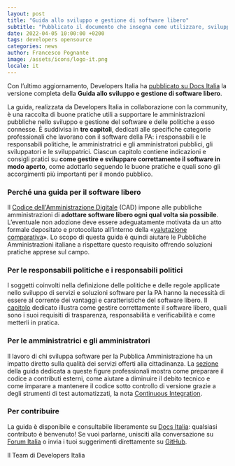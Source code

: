 ```yaml
---
layout: post
title: "Guida allo sviluppo e gestione di software libero"
subtitle: "Pubblicato il documento che insegna come utilizzare, sviluppare e gestire correttamente il software libero nella sfera pubblica"
date: 2022-04-05 10:00:00 +0200
tags: developers opensource 
categories: news
author: Francesco Pognante
image: /assets/icons/logo-it.png
locale: it
---
```

Con l’ultimo aggiornamento, Developers Italia ha [pubblicato su Docs Italia](https://docs.italia.it/italia/developers-italia/guida-sviluppo-gestione-software-libero/it/stabile/index.html) la versione completa della **Guida allo sviluppo e gestione di software libero**. 

La guida, realizzata da Developers Italia in collaborazione con la community, è una raccolta di buone pratiche utili a supportare le amministrazioni pubbliche nello sviluppo e gestione del software e delle politiche a esso connesse. È suddivisa in **tre capitoli**, dedicati alle specifiche categorie professionali che lavorano con il software della PA: i responsabili e le responsabili politiche, le amministratrici e gli amministratori pubblici, gli sviluppatori e le sviluppatrici. Ciascun capitolo contiene indicazioni e consigli pratici su **come gestire e sviluppare correttamente il software in modo aperto**, come adottarlo seguendo le buone pratiche e quali sono gli accorgimenti più importanti per il mondo pubblico.


### Perché una guida per il software libero

Il [Codice dell'Amministrazione Digitale](https://docs.italia.it/italia/piano-triennale-ict/codice-amministrazione-digitale-docs/it/v2021-07-30/index.html) (CAD) impone alle pubbliche amministrazioni di **adottare software libero ogni qual volta sia possibile**. L’eventuale non adozione deve essere adeguatamente motivata da un atto formale depositato e protocollato all’interno della «[valutazione comparativa](https://docs.italia.it/italia/developers-italia/lg-acquisizione-e-riuso-software-per-pa-docs/it/stabile/acquisizione-software/valutazione-comparativa.html)».
Lo scopo di questa guida è quindi aiutare le Pubbliche Amministrazioni italiane a rispettare questo requisito offrendo soluzioni pratiche apprese sul campo.


### Per le responsabili politiche e i responsabili politici

I soggetti coinvolti nella definizione delle politiche e delle regole applicate nello sviluppo di servizi e soluzioni software per la PA hanno la necessità di essere al corrente dei vantaggi e caratteristiche del software libero. Il [capitolo](https://docs.italia.it/italia/developers-italia/guida-sviluppo-gestione-software-libero/it/stabile/per-le-responsabili-politiche-e-i-responsabili-politici.html) dedicato illustra come gestire correttamente il software libero, quali sono i suoi requisiti di trasparenza, responsabilità e verificabilità e come metterli in pratica. 


### Per le amministratrici e gli amministratori

Il lavoro di chi sviluppa software per la Pubblica Amministrazione ha un impatto diretto sulla qualità dei servizi offerti alla cittadinanza. La [sezione](https://docs.italia.it/italia/developers-italia/guida-sviluppo-gestione-software-libero/it/stabile/per-chi-sviluppa-il-software.html) della guida dedicata a queste figure professionali mostra come preparare il codice a contributi esterni, come aiutare a diminuire il debito tecnico e come imparare a mantenere il codice sotto controllo di versione grazie a degli strumenti di test automatizzati, la nota [Continuous Integration](https://medium.com/@Developers_Italia/come-e-perch%C3%A9-automatizzare-il-controllo-qualit%C3%A0-nello-sviluppo-software-aab21cf72751).


### Per contribuire

La guida è disponibile e consultabile liberamente su [Docs Italia](https://docs.italia.it/italia/developers-italia/guida-sviluppo-gestione-software-libero/it/stabile/index.html): qualsiasi contributo è benvenuto! Se vuoi parlarne, unisciti alla conversazione su [Forum Italia](https://forum.italia.it/c/software-open-source-per-la-pa/49) o invia i tuoi suggerimenti direttamente su [GitHub](https://github.com/italia/guida-sviluppo-gestione-software-libero).


Il Team di Developers Italia

